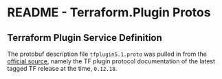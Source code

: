 # README - Terraform.Plugin Protos

## Terraform Plugin Service Definition

The protobuf description file `tfplugin5.1.proto` was pulled in from
the [official source](https://raw.githubusercontent.com/hashicorp/terraform/v0.12.18/docs/plugin-protocol/tfplugin5.1.proto),
namely the TF plugin protocol documentation of the latest tagged TF
release at the time, `0.12.18`.
